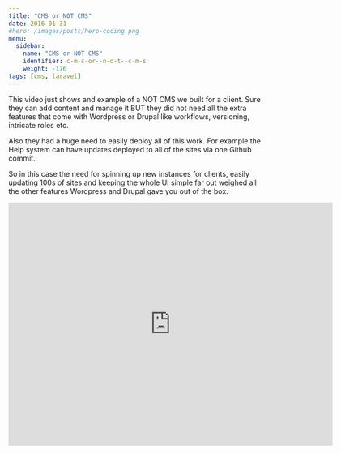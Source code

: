 ```yaml
---
title: "CMS or NOT CMS"
date: 2016-01-31
#hero: /images/posts/hero-coding.png
menu:
  sidebar:
    name: "CMS or NOT CMS"
    identifier: c-m-s-or--n-o-t--c-m-s
    weight: -176
tags: [cms, laravel]
---
```


This video just shows and example of a NOT CMS we built for a client. Sure they can add content and manage it BUT they did not need all the extra features that come with Wordpress or Drupal like workflows, versioning, intricate roles etc. 

Also they had a huge need to easily deploy all of this work. For example the Help system can have updates deployed to all of the sites via one Github commit.

So in this case the need for spinning up new instances for clients, easily updating 100s of sites and keeping the whole UI simple far out weighed all the other features Wordpress and Drupal gave you out of the box.

<iframe width="640" height="480" src="https://www.youtube.com/embed/on9GAAIus_M" frameborder="0" allowfullscreen></iframe>